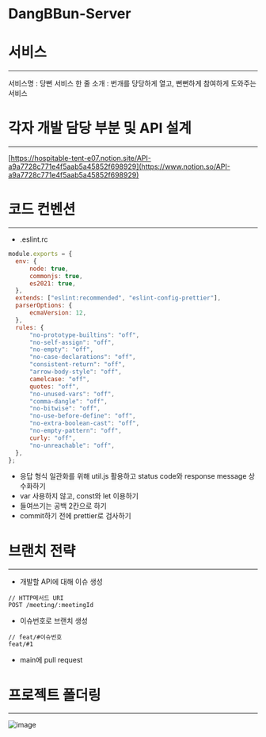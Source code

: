 # DangBBun-Server
# 서비스

---

서비스명 : 당뻔
서비스 한 줄 소개 : 번개를 당당하게 열고, 뻔뻔하게 참여하게 도와주는 서비스

# 각자 개발 담당 부분 및 API 설계

---

[https://hospitable-tent-e07.notion.site/API-a9a7728c771e4f5aab5a45852f698929](https://www.notion.so/API-a9a7728c771e4f5aab5a45852f698929)

# 코드 컨벤션

---

- .eslint.rc

```jsx
module.exports = {
  env: {
      node: true,
      commonjs: true,
      es2021: true,
  },
  extends: ["eslint:recommended", "eslint-config-prettier"],
  parserOptions: {
      ecmaVersion: 12,
  },
  rules: {
      "no-prototype-builtins": "off",
      "no-self-assign": "off",
      "no-empty": "off",
      "no-case-declarations": "off",
      "consistent-return": "off",
      "arrow-body-style": "off",
      camelcase: "off",
      quotes: "off",
      "no-unused-vars": "off",
      "comma-dangle": "off",
      "no-bitwise": "off",
      "no-use-before-define": "off",
      "no-extra-boolean-cast": "off",
      "no-empty-pattern": "off",
      curly: "off",
      "no-unreachable": "off",
  },
};
```

- 응답 형식 일관화를 위해 util.js 활용하고 status code와 response message 상수화하기
- var 사용하지 않고, const와 let 이용하기
- 들여쓰기는 공백 2칸으로 하기
- commit하기 전에 prettier로 검사하기

# 브랜치 전략

---

- 개발할 API에 대해 이슈 생성

```
// HTTP메서드 URI
POST /meeting/:meetingId
```

- 이슈번호로 브랜치 생성

```
// feat/#이슈번호
feat/#1
```

- main에 pull request

# 프로젝트 폴더링

---


![image](https://user-images.githubusercontent.com/42895142/142736396-050aaabe-8fd0-46f7-897a-ddac30ac5bb8.png)
